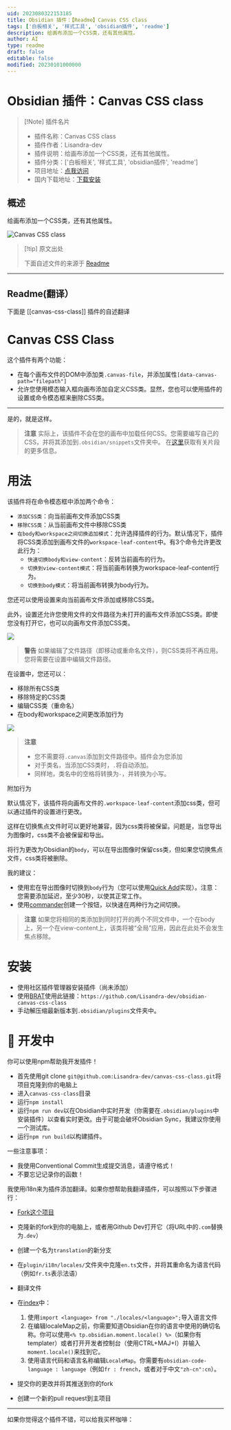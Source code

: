 ```yaml
---
uid: 2023080322153185
title: Obsidian 插件：【Readme】Canvas CSS class
tags: ['白板相关', '样式工具', 'obsidian插件', 'readme']
description: 给画布添加一个CSS类，还有其他属性。
author: AI
type: readme
draft: false
editable: false
modified: 20230101000000
---
```


# Obsidian 插件：Canvas CSS class

> [!Note] 插件名片
> - 插件名称：Canvas CSS class
> - 插件作者：Lisandra-dev
> - 插件说明：给画布添加一个CSS类，还有其他属性。
> - 插件分类：['白板相关', '样式工具', 'obsidian插件', 'readme']
> - 项目地址：[点我访问](https://github.com/Lisandra-dev/obsidian-canvas-css-class)
> - 国内下载地址：[下载安装](https://pkmer.cn/products/plugin/pluginMarket/?canvas-css-class)

## 概述

给画布添加一个CSS类，还有其他属性。

![Canvas CSS class](https://cdn.pkmer.cn/covers/canvas-css-class.png!pkmer)

> [!tip] 原文出处
> 
>下面自述文件的来源于 [Readme](https://ghproxy.net/https://raw.githubusercontent.com/Lisandra-dev/obsidian-canvas-css-class/master/README.md)
> 

---

## Readme(翻译）

下面是 [[canvas-css-class]] 插件的自述翻译


# Canvas CSS Class

这个插件有两个功能：
- 在每个画布文件的DOM中添加类`.canvas-file`，并添加属性`[data-canvas-path="filepath"]`
- 允许您使用模态输入框向画布添加自定义CSS类。显然，您也可以使用插件的设置或命令模态框来删除CSS类。

---
是的，就是这样。

> **注意**
> 实际上，该插件不会在您的画布中加载任何CSS。您需要编写自己的CSS，并将其添加到`.obsidian/snippets`文件夹中。
> 在[这里](https://help.obsidian.md/Extending+Obsidian/CSS+snippets)获取有关片段的更多信息。

# 用法

该插件将在命令模态框中添加两个命令：
- `添加CSS类`：向当前画布文件添加CSS类
- `移除CSS类`：从当前画布文件中移除CSS类
- `在body和workspace之间切换追加模式`：允许选择插件的行为。默认情况下，插件将CSS类添加到画布文件的`workspace-leaf-content`中。有3个命令允许更改此行为：
  - `快速切换body和view-content`：反转当前画布的行为。
  - `切换到view-content模式`：将当前画布转换为workspace-leaf-content行为。
  - `切换到body模式`：将当前画布转换为body行为。

您还可以使用设置来向当前画布文件添加或移除CSS类。

此外，设置还允许您使用文件的文件路径为未打开的画布文件添加CSS类。即使您没有打开它，也可以向画布文件添加CSS类。

![](docs/add_css_class_settings.png)


> **警告**
> 如果编辑了文件路径（即移动或重命名文件），则CSS类将不再应用。您将需要在设置中编辑文件路径。

在设置中，您还可以：
- 移除所有CSS类
- 移除特定的CSS类
- 编辑CSS类（重命名）
- 在body和workspace之间更改添加行为

![](docs/canvas-settings.png)


> **注意**
> - 您不需要将`.canvas`添加到文件路径中。插件会为您添加
> - 对于类名，当添加CSS类时，`.`将自动添加。
> - 同样地，类名中的空格将转换为`-`，并转换为小写。

附加行为

默认情况下，该插件将向画布文件的`.workspace-leaf-content`添加css类，但可以通过插件的设置进行更改。

这样在切换焦点文件时可以更好地兼容，因为css类将被保留。问题是，当您导出为图像时，css类不会被保留和导出。

将行为更改为Obsidian的`body`，可以在导出图像时保留css类，但如果您切换焦点文件，css类将被删除。

我的建议：
- 使用宏在导出图像时切换到`body`行为（您可以使用[Quick Add](https://github.com/chhoumann/quickadd)实现）。注意：您需要添加延迟，至少30秒，以使其正常工作。
- 使用[commander](https://github.com/phibr0/obsidian-commander)创建一个按钮，以快速在两种行为之间切换。

> **注意**
> 如果您将相同的类添加到同时打开的两个不同文件中，一个在body上，另一个在view-content上，该类将被“全局”应用，因此在此处不会发生焦点移除。

# 安装

- 使用社区插件管理器安装插件（尚未添加）
- 使用[BRAT](https://github.com/TfTHacker/obsidian42-brat)使用此链接：`https://github.com/Lisandra-dev/obsidian-canvas-css-class`
- 手动解压缩最新版本到`.obsidian/plugins`文件夹中。

# :robot: 开发中

你可以使用npm帮助我开发插件！

- 首先使用git clone `git@github.com:Lisandra-dev/canvas-css-class.git`将项目克隆到你的电脑上
- 进入`canvas-css-class`目录
- 运行`npm install`
- 运行`npm run dev`以在Obsidian中实时开发（你需要在`.obsidian/plugins`中安装插件）以查看实时更改。由于可能会破坏Obsidian Sync，我建议你使用一个测试库。
- 运行`npm run build`以构建插件。

一些注意事项：

- 我使用Conventional Commit生成提交消息，请遵守格式！
- 不要忘记记录你的函数！

我使用i18n来为插件添加翻译。如果你想帮助我翻译插件，可以按照以下步骤进行：
- [Fork这个项目](https://github.com/Lisandra-dev/obsidian-canvas-css-class/fork)
- 克隆新的fork到你的电脑上，或者用Github Dev打开它（将URL中的`.com`替换为`.dev`）
- 创建一个名为`translation`的新分支
- 在`plugin/i18n/locales/`文件夹中克隆`en.ts`文件，并将其重命名为语言代码（例如`fr.ts`表示法语）
- 翻译文件
- 在[index](plugin/i18n/index.ts)中：
    1. 使用`import <language> from "./locales/<language>";`导入语言文件
    2. 在编辑localeMap之前，你需要知道Obsidian在你的语言中使用的确切名称。你可以使用`<% tp.obsidian.moment.locale() %>`（如果你有templater）或者打开开发者控制台（使用CTRL+MAJ+I）并输入`moment.locale()`来找到它。
    3. 使用语言代码和语言名称编辑`LocaleMap`。你需要有`obsidian-code-language : language`（例如`fr : french`，或者对于中文`"zh-cn":cn`）。

- 提交你的更改并将其推送到你的fork
- 创建一个新的pull request到主项目


---

如果你觉得这个插件不错，可以给我买杯咖啡：<br/>




